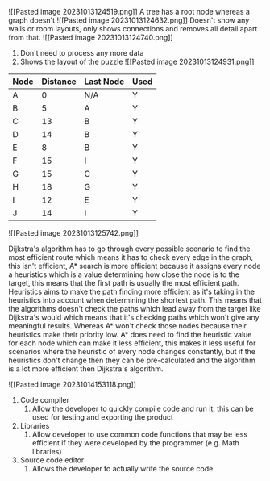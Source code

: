 ![[Pasted image 20231013124519.png]]
A tree has a root node whereas a graph doesn't
![[Pasted image 20231013124632.png]]
Doesn't show any walls or room layouts, only shows connections and removes all detail apart from that.
![[Pasted image 20231013124740.png]]
1. Don't need to process any more data
2. Shows the layout of the puzzle
![[Pasted image 20231013124931.png]]

| Node | Distance | Last Node | Used |
| ---- | -------- | --------- | ---- |
| A    | 0        | N/A       | Y    |
| B    | 5        | A         | Y    |
| C    | 13       | B         | Y    |
| D    | 14       | B         | Y    |
| E    | 8        | B         | Y    |
| F    | 15       | I         | Y    |
| G    | 15       | C         | Y    |
| H    | 18       | G         | Y    |
| I    | 12       | E         | Y    |
| J    | 14       | I         | Y    |

![[Pasted image 20231013125742.png]]

Dijkstra's algorithm has to go through every possible scenario to find the most efficient route which means it has to check every edge in the graph, this isn't efficient, A* search is more efficient because it assigns every node a heuristics which is a value determining how close the node is to the target, this means that the first path is usually the most efficient path. Heuristics aims to make the path finding more efficient as it's taking in the heuristics into account when determining the shortest path. This means that the algorithms doesn't check the paths which lead away from the target like Dijkstra's would which means that it's checking paths which won't give any meaningful results. Whereas A* won't check those nodes because their heuristics make their priority low. A* does need to find the heuristic value for each node which can make it less efficient, this makes it less useful for scenarios where the heuristic of every node changes constantly, but if the heuristics don't change then they can be pre-calculated and the algorithm is a lot more efficient then Dijkstra's algorithm. 

![[Pasted image 20231014153118.png]]
1. Code compiler
	1. Allow the developer to quickly compile code and run it, this can be used for testing and exporting the product
2. Libraries
	1. Allow developer to use common code functions that may be less efficient if they were developed by the programmer (e.g. Math libraries)
3. Source code editor
	1. Allows the developer to actually write the source code.